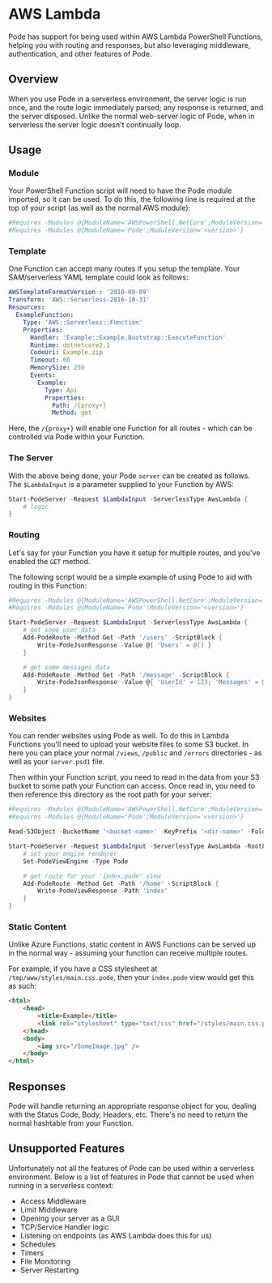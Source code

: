 # AWS Lambda

Pode has support for being used within AWS Lambda PowerShell Functions, helping you with routing and responses, but also leveraging middleware, authentication, and other features of Pode.

## Overview

When you use Pode in a serverless environment, the server logic is run once, and the route logic immediately parsed; any response is returned, and the server disposed. Unlike the normal web-server logic of Pode, when in serverless the server logic doesn't continually loop.

## Usage

### Module

Your PowerShell Function script will need to have the Pode module imported, so it can be used. To do this, the following line is required at the top of your script (as well as the normal AWS module):

```powershell
#Requires -Modules @{ModuleName='AWSPowerShell.NetCore';ModuleVersion='3.3.509.0'}
#Requires -Modules @{ModuleName='Pode';ModuleVersion='<version>'}
```

### Template

One Function can accept many routes if you setup the template. Your SAM/serverless YAML template could look as follows:

```yaml
AWSTemplateFormatVersion : '2010-09-09'
Transform: 'AWS::Serverless-2016-10-31'
Resources:
  ExampleFunction:
    Type: 'AWS::Serverless::Function'
    Properties:
      Handler: 'Example::Example.Bootstrap::ExecuteFunction'
      Runtime: dotnetcore2.1
      CodeUri: Example.zip
      Timeout: 60
      MemorySize: 256
      Events:
        Example:
          Type: Api
          Properties:
            Path: /{proxy+}
            Method: get
```

Here, the `/{proxy+}` will enable one Function for all routes - which can be controlled via Pode within your Function.

### The Server

With the above being done, your Pode `server` can be created as follows. The `$LambdaInput` is a parameter supplied to your Function by AWS:

```powershell
Start-PodeServer -Request $LambdaInput -ServerlessType AwsLambda {
    # logic
}
```

### Routing

Let's say for your Function you have it setup for multiple routes, and you've enabled the `GET` method.

The following script would be a simple example of using Pode to aid with routing in this Function:

```powershell
#Requires -Modules @{ModuleName='AWSPowerShell.NetCore';ModuleVersion='3.3.509.0'}
#Requires -Modules @{ModuleName='Pode';ModuleVersion='<version>'}

Start-PodeServer -Request $LambdaInput -ServerlessType AwsLambda {
    # get some user data
    Add-PodeRoute -Method Get -Path '/users' -ScriptBlock {
        Write-PodeJsonResponse -Value @{ 'Users' = @() }
    }

    # get some messages data
    Add-PodeRoute -Method Get -Path '/message' -ScriptBlock {
        Write-PodeJsonResponse -Value @{ 'UserId' = 123; 'Messages' = @() }
    }
}
```

### Websites

You can render websites using Pode as well. To do this in Lambda Functions you'll need to upload your website files to some S3 bucket. In here you can place your normal `/views`, `/public` and `/errors` directories - as well as your `server.psd1` file.

Then within your Function script, you need to read in the data from your S3 bucket to some path your Function can access. Once read in, you need to then reference this directory as the root path for your server:

```powershell
#Requires -Modules @{ModuleName='AWSPowerShell.NetCore';ModuleVersion='3.3.509.0'}
#Requires -Modules @{ModuleName='Pode';ModuleVersion='<version>'}

Read-S3Object -BucketName '<bucket-name>' -KeyPrefix '<dir-name>' -Folder '/tmp/www' | Out-Null

Start-PodeServer -Request $LambdaInput -ServerlessType AwsLambda -RootPath '/tmp/www' {
    # set your engine renderer
    Set-PodeViewEngine -Type Pode

    # get route for your 'index.pode' view
    Add-PodeRoute -Method Get -Path '/home' -ScriptBlock {
        Write-PodeViewResponse -Path 'index'
    }
}
```

### Static Content

Unlike Azure Functions, static content in AWS Functions can be served up in the normal way - assuming your function can receive multiple routes.

For example, if you have a CSS stylesheet at `/tmp/www/styles/main.css.pode`, then your `index.pode` view would get this as such:

```html
<html>
    <head>
        <title>Example</title>
        <link rel="stylesheet" type="text/css" href="/styles/main.css.pode">
    </head>
    <body>
        <img src="/SomeImage.jpg" />
    </body>
</html>
```

## Responses

Pode will handle returning an appropriate response object for you, dealing with the Status Code, Body, Headers, etc. There's no need to return the normal hashtable from your Function.

## Unsupported Features

Unfortunately not all the features of Pode can be used within a serverless environment. Below is a list of features in Pode that cannot be used when running in a serverless context:

* Access Middleware
* Limit Middleware
* Opening your server as a GUI
* TCP/Service Handler logic
* Listening on endpoints (as AWS Lambda does this for us)
* Schedules
* Timers
* File Monitoring
* Server Restarting
